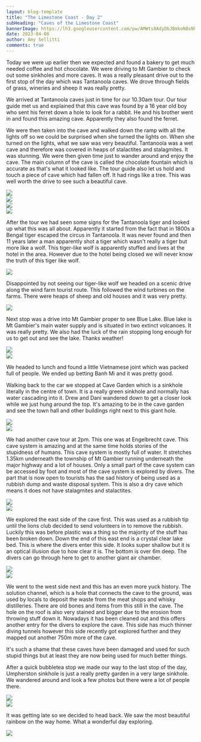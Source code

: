 ```yaml
---
layout: blog-template
title: "The Limestone Coast - Day 2"
subHeading: "Caves of the Limestone Coast"
bannerImage: https://lh3.googleusercontent.com/pw/AMWts8AdyDbJBmkoN8sNhWztrNRsSMhhHjVTXjpX19krsUWy6pcLYxkMacx2CoIpYn6Par_FWMZyzeagS6klq5b366E1dbQWQiL7A7fLbBTP6tGzj_My-S3B=w2400
date: 2023-04-08
author: Amy Sellitti
comments: true
---
```


Today we were up earlier then we expected and found a bakery to get much needed coffee and hot chocolate. We were driving to Mt Gambier to check out some sinkholes and more caves. It was a really pleasant drive out to the first stop of the day which was Tantanoola caves. We drove through fields of grass, wineries and sheep it was really pretty. 

We arrived at Tantanoola caves just in time for our 10.30am tour. Our tour guide met us and explained that this cave was found by a 16 year old boy who sent his ferret down a hole to look for a rabbit. He and his brother went in and found this amazing cave. Apparently they also found the ferret. 

We were then taken into the cave and walked down the ramp with all the lights off so we could be surprised when she turned the lights on. When she turned on the lights, what we saw was very beautiful. Tantanoola was a wet cave and therefore was covered in heaps of stalactites and stalagmites. It was stunning. We were then given time just to wander around and enjoy the cave. The main column of the cave is called the chocolate fountain which is accurate as that's what it looked like. The tour guide also let us hold and touch a piece of cave which had fallen off. It had rings like a tree.  This was well worth the drive to see such a beautiful cave. 

<div class="center-image"><img src="https://lh3.googleusercontent.com/R4tR8MEpI1jDG06au50axfv1XL83Z-o91GH3tW7PvBNx9QMihHxsz_T447km3IVUvsbCEc9hkJfiKra4YJPZw_P3SmueRLQMfWg9rx-Fylu5JSK_WORekbcgaRg6t0I98zkyv7YZMNM=w2400" /></div>
<div class="center-image"><img src="https://lh3.googleusercontent.com/3X7E5K7Isdz93zQ2FxVb5jDMVHOaIiqPdAHwwS7BF6z2SxDtY6hSdpx9gzaafJtTEyOYjgNIsOELn7zgeQ1I-pFXZ-R_uOxhMhTZDkfOJ9de35yGRL8Op5T2bUqZpYmT4lTvyoR7s0g=w2400" /></div>
<div class="center-image"><img src="https://lh3.googleusercontent.com/pw/AMWts8D2vp8lFuMVP6hOYddMcmKSKVWd6cuMKAo2vPRKVbs4aJzeXTOOiQI4wcSc8XMIOHqPTiO35PB5BdGzt_K9xA_QyVAVNpipkSXN-CJhdkK38iI1AyFX=w2400" /></div>
<div class="center-image"><img src="https://lh3.googleusercontent.com/pw/AMWts8Bk7xXCmDAX8BDZrWRoQLMKnSJYSt6agewCw1gGSY-w4__IkHBp_Yo5pvj4CDQu8Y64mdrqR8X7gyVsuYf48BO2MjxD4XGzsHpxvfnHtDkXISIUwMtt=w2400" /></div>

After the tour we had seen some signs for the Tantanoola tiger and looked up what this was all about. Apparently it started from the fact that in 1800s a Bengal tiger escaped the circus in Tantanoola. It was never found and then 11 years later a man apparently shot a tiger which wasn't really a tiger but more like a wolf. This tiger-like wolf is apparently stuffed and lives at the hotel in the area. However due to the hotel being closed we will never know the truth of this tiger like wolf.

<div class="center-image"><img src="https://lh3.googleusercontent.com/pw/AMWts8CXAx7TLkPysWEhQihQDs3w76a0pr6VWbnPU03A_8JvIb_xoJ0wj_NRErZylvImQJ2Dr0Mu_dLjr_WITiioj_kBGU9pAzSvxqBk47O4cajS3ffHTYdN=w2400" /></div>


Disappointed by not seeing our tiger-like wolf we headed on a scenic drive along the wind farm tourist route. This followed the wind turbines on the farms. There were heaps of sheep and old houses and it was very pretty. 

<div class="center-image"><img src="https://lh3.googleusercontent.com/pw/AMWts8CadXRghqsXxU9xhce-UfLvnRT2D_k3qwGVYpY2ME4vCEuZO960YKK5lnLTdVO5wTYdF7Z0Fal3nWvUC37Xc0ObmALTQmfMZGsPwpB3OXmPEj9mtynh=w2400" /></div>


Next stop was a drive into Mt Gambier proper to see Blue Lake. Blue lake is Mt Gambier's main water supply and is situated in two extinct volcanoes. It was really pretty. We also had the luck of the rain stopping long enough for us to get out and see the lake. Thanks weather!
<div class="center-image"><img src="https://lh3.googleusercontent.com/pw/AMWts8AdyDbJBmkoN8sNhWztrNRsSMhhHjVTXjpX19krsUWy6pcLYxkMacx2CoIpYn6Par_FWMZyzeagS6klq5b366E1dbQWQiL7A7fLbBTP6tGzj_My-S3B=w2400" /></div>
<div class="center-image"><img src="https://lh3.googleusercontent.com/pw/AMWts8C9ivi1vzCx16ESGCaoShdtrCUvsuvF8nbJmME-TMxHm1VMIo7Nh4dFRMGzpCXAQzdNCVZ1HDQ54_gX2W1hBkm637tQJC-wT95SV-tCnG08a6of_ttP=w2400" /></div>


We headed to lunch and found a little Vietnamese joint which was packed full of people. We ended up betting Banh Mi and it was pretty good. 

Walking back to the car we stopped at Cave Garden which is a sinkhole literally in the centre of town. It is a really green sinkhole and normally has water cascading into it. Drew and Dani wandered down to get a closer look while we just hung around the top. It's amazing to be in the cave garden and see the town hall and other buildings right next to this giant hole. 

<div class="center-image"><img src="https://lh3.googleusercontent.com/3rl99HXi0P64hxGbbkmpwnS1uBakX58Wzfw2lTKTyLcV-1IRyW5hi8Y8_Z3D3KWRty6a0YjVz_l_KI-NJ30WNfdZLA-mby1Dl99vWUdkmP6AvJ_V-Od2j2BYp6VOUvZT8k4p9omTYrw=w2400" /></div>
<div class="center-image"><img src="https://lh3.googleusercontent.com/pw/AMWts8Daf6SLtIQmJ48_C7Hb1u3P7BNAUwfx-GdDgTE3q3TQ_Ss4FX-4kImMg6HVoB-0V3nOL45ahHXkP8TZln2HEHVbRL-KQdY3aF5g8K91pjEIyZMVSI2g=w2400" /></div>

We had another cave tour at 2pm. This one was at Engelbrecht cave. This cave system is amazing and at the same time holds stories of the stupidness of humans. This cave system is mostly full of water. It stretches 1.35km underneath the township of Mt Gambier running underneath the major highway and a lot of houses. Only a small part of the cave system can be accessed by foot and most of the cave system is explored by divers.  The part that is now open to tourists has the sad history of being used as a rubbish dump and waste disposal system. This is also a dry cave which means it does not have stalagmites and stalactites. 

<div class="center-image"><img src="https://lh3.googleusercontent.com/pw/AMWts8D_x9fm8g2wsOMaWHvyz6Lq8cz2vAJxXugOKmT7ECOjwTvc0WivlMk_vBo5VT4rxVHvSrInk7Rjiu5mDmriBv7aK26Zxv7kQigWxDpkc5ck0djie9wJ=w2400" /></div>
<div class="center-image"><img src="https://lh3.googleusercontent.com/pw/AMWts8D8NuKqedHcaLbHAFQ5UU_Le_rCU4X9UaeWYGXEwIZ-wR3vWV9jr_XOfNRNDnOQALuFwQ7-GtuwQq4LDDqd6vIqV6mU1jXFF75oy2aYOeJ9uwNCJO-1=w2400" /></div>

We explored the east side of the cave first. This was used as a rubbish tip until the lions club decided to send volunteers in to remove the rubbish. Luckily this was before plastic was a thing so the majority of the stuff has been broken down. Down the end of this east end is a crystal clear lake bed. This is where the divers enter this side. It looks super shallow but it is an optical illusion due to how clear it is. The bottom is over 6m deep. The divers can go through here to get to another giant air chamber. 

<div class="center-image"><img src="https://lh3.googleusercontent.com/pw/AMWts8BizcWTtymMwSjE0yOiHfijYHS7xbOrQrtPjEURqMKurtAABN5Z-onkh2oAQlPn8ZjiFfuRQg5_x_Y-BAoinND8-l0_eG6DXKcpMRE53lRUCuODkinE=w2400" /></div>
<div class="center-image"><img src="https://lh3.googleusercontent.com/yp8vjfAow8X1-DqZURsrmwsJYVdQTYoIU23S67e7qRKFnki3UOIZaY3w_jj1c3yhur0TCoY4jHnT7Do9iGHM84Ze4HJxccKHo11o0NSiCYmcRfAUGi-GdHiS5vjKVSIqETg5kGumRMQ=w2400" /></div>

We went to the west side next and this has an even more yuck history. The solution channel, which is a hole that connects the cave to the ground, was used by locals to deposit the waste from the meat shops and whisky distilleries. There are old bones and items from this still in the cave. The hole on the roof is also very stained and bigger due to the erosion from throwing stuff down it. Nowadays it has been cleaned out and this offers another entry for the divers to explore the cave. This side has much thinner diving tunnels however this side recently got explored further and they mapped out another 750m more of the cave. 

It's such a shame that these caves have been damaged and used for such stupid things but at least they are now being used for much better things.

After a quick bubbletea stop we made our way to the last stop of the day, Umpherston sinkhole is just a really pretty garden in a very large sinkhole. We wandered around and look a few photos but there were a lot of people there. 

<div class="center-image"><img src="https://lh3.googleusercontent.com/qvhkmk7vSq7kR-XUcvHoWc6fFnfC5X3cQB1PbL6hAlbqS4LUpvcDRePJndDQ497E0pGhUDm0yd8nfOXVJJ_8iluNJlamPWz8qvJJdV5doFnrz-y8uKDXgMBYgwvP2zmsomBxNDjkvcw=w2400" /></div>
<div class="center-image"><img src="https://lh3.googleusercontent.com/Wx_CkXVtUt8uYYeKMgOZnC1jqscJRqOMjC3UrkmFERMYrgPUOd8AdPthkFEj9tyYO1HSwomkmKSQ3-bqaWG90tfhzuREZl4onrsr6qmyPOhvkSrMy1jdea7euyiYmi77UZX23kGmzQk=w2400" /></div>

It was getting late so we decided to head back. We saw the most beautiful rainbow on the way home. What a wonderful day exploring. 

<div class="center-image"><img src="https://lh3.googleusercontent.com/RDzzaS1SFywptJcDr7jc9PHqBFLw13SmUl2UtxT8HIxZNUIC2kBgq4s-_KT8Bebj0UlZAMRfEi4Aj_qNgkNYpnhFv2fl3yJfI032PpLPUqiKTBXZP-WMiDjKHqTTjls1Psq56UCCL0w=w2400" /></div>






